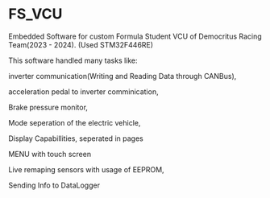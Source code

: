 # FS_VCU
Embedded Software for custom Formula Student VCU of Democritus Racing Team(2023 - 2024).
(Used STM32F446RE)


This software handled many tasks like:

inverter communication(Writing and Reading Data through CANBus), 

acceleration pedal to inverter comminication,

Brake pressure monitor,

Mode seperation of the electric vehicle,

Display Capabillities, seperated in pages

MENU with touch screen

Live remaping sensors with usage of EEPROM,

Sending Info to DataLogger




